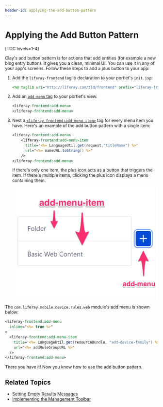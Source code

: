 ```yaml
---
header-id: applying-the-add-button-pattern
---
```


# Applying the Add Button Pattern

[TOC levels=1-4]

Clay's add button pattern is for actions that add entities (for example 
a new blog entry button). It gives you a clean, minimal UI. You can use it in 
any of your app's screens. Follow these steps to add a plus button to your app:

1.  Add the `liferay-frontend` taglib declaration to your portlet's `init.jsp`:

    ```jsp
    <%@ taglib uri="http://liferay.com/tld/frontend" prefix="liferay-frontend" %>
    ```

2.  Add an [`add-menu` tag](@app-ref@/frontend-taglib/latest/taglibdocs/liferay-frontend/add-menu.html) 
    to your portlet's view:

    ```jsp
    <liferay-frontend:add-menu>
    </liferay-frontend:add-menu>
    ```

3.  Nest a [`<liferay-frontend:add-menu-item>`](@app-ref@/frontend-taglib/latest/taglibdocs/liferay-frontend/add-menu-item.html) 
    tag for every menu item you have. Here's an example of the add button 
    pattern with a single item:

    ```jsp
    <liferay-frontend:add-menu>
        <liferay-frontend:add-menu-item 
          title='<%= LanguageUtil.get(request,"titleName") %>' 
          url="<%= nameURL.toString() %>" 
        />
    </liferay-frontend:add-menu>
    ```

    If there's only one item, the plus icon acts as a button that triggers the 
    item. If there's multiple items, clicking the plus icon displays a menu 
    containing them. 

    ![Figure 1: The add button pattern consists of an `add-menu` tag and at least one `add-menu-item` tag.](../../../images/add-button-diagram.png)

The `com.liferay.mobile.device.rules.web` module's add menu is shown below:

```jsp
<liferay-frontend:add-menu
  inline="<%= true %>"
>
  <liferay-frontend:add-menu-item
    title='<%= LanguageUtil.get(resourceBundle, "add-device-family") %>'
    url="<%= addRuleGroupURL %>"
  />
</liferay-frontend:add-menu>
```

There you have it! Now you know how to use the add button pattern. 

## Related Topics

- [Setting Empty Results Messages](/docs/7-2/frameworks/-/knowledge_base/f/setting-empty-results-messages)
- [Implementing the Management Toolbar](/docs/7-2/frameworks/-/knowledge_base/f/implementing-the-management-toolbar)
